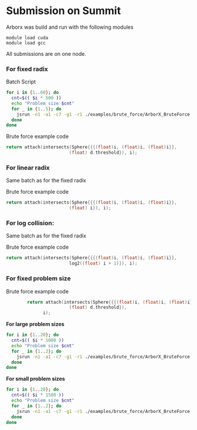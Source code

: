 # Submission on Summit

Arborx was build and run with the following modules
```
module load cuda
module load gcc
```
All submissions are on one node.

### For fixed radix

Batch Script
```bash
for i in {1..60}; do
  cnt=$(( $i * 500 ))
  echo "Problem size $cnt"
  for _ in {1..5}; do
    jsrun -n1 -a1 -c7 -g1 -r1 ./examples/brute_force/ArborX_BruteForce.exe -p $cnt -q $cnt -r 10 -t 100
  done
done
```
Brute force example code
```c++
return attach(intersects(Sphere{{{(float)i, (float)i, (float)i}},
                        (float) d.threshold}), i);
```

### For linear radix

Same batch as for the fixed radix

Brute force example code
```c++
return attach(intersects(Sphere{{{(float)i, (float)i, (float)i}},
                        (float) i}), i);
```

### For log collision:
Same batch as for the fixed radix

Brute force example code
```c++
return attach(intersects(Sphere{{{(float)i, (float)i, (float)i}},
                        log2((float) i + 1)}), i);
```

### For fixed problem size

Brute force example code
```c++
        return attach(intersects(Sphere{{{(float)i, (float)i, (float)i}},
                        (float) d.threshold}),
              i);
```

**For large problem sizes**
```bash
for i in {1..20}; do
  cnt=$(( $i * 1000 ))
  echo "Problem size $cnt"
  for _ in {1..2}; do
    jsrun -n1 -a1 -c7 -g1 -r1 ./examples/brute_force/ArborX_BruteForce.exe -p 100000 -q 100000 -r 10 -t $cnt
  done
done
```

**For small problem sizes**
```bash
for i in {1..20}; do
  cnt=$(( $i * 1500 ))
  echo "Problem size $cnt"
  for _ in {1..2}; do
    jsrun -n1 -a1 -c7 -g1 -r1 ./examples/brute_force/ArborX_BruteForce.exe -p 15000 -q 15000 -r 10 -t $cnt
  done
done
```
